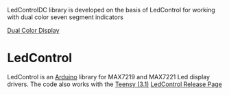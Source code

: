 LedControlDC library is developed on the basis of 
LedControl for working with dual color seven segment indicators

[Dual Color Display](http://samopal.pro/leddc/)

LedControl
==========
LedControl is an [Arduino](http://arduino.cc) library for MAX7219 and MAX7221 Led display drivers.
The code also works with the [Teensy (3.1)](https://www.pjrc.com/teensy/)
[LedControl Release Page](https://github.com/wayoda/LedControl/releases) 







